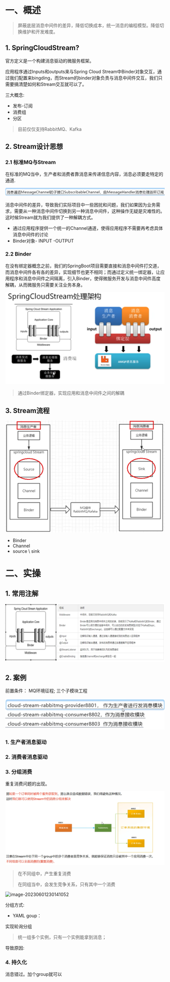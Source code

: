 # 一、概述

> 屏蔽底层消息中间件的差异，降低切换成本，统一消息的编程模型。降低切换维护和开发难度。

## 1. SpringCloudStream?

  官方定义是一个构建消息驱动的微服务框架。

 应用程序通过Inputs和outputs来与Spring Cloud Stream中Binder对象交互，通过我们配置来bingding，而Stream的binder对象负责与消息中间件交互，我们只需要搞清楚如何和Stream交互就可以了。

三大概念: 

- 发布-订阅
- 消费组
- 分区

> 目前仅仅支持RabbitMQ、Kafka



## 2. Stream设计思想

   ### 2.1 标准MQ与Stream

  在标准的MQ当中，生产者和消费者靠消息来传递信息内容，消息必须要走特定的通道.

![image-20230601165332952](https://raw.githubusercontent.com/Janeonly300/codeImg/main/img/image-20230601165332952.png)

消息中间件的差异，导致我们实际项目中一些困扰和问题，我们如果因为业务需求，需要从一种消息中间件切换到另一种消息中间件，这种操作无疑是灾难性的。这时候Stream就为我们提供了一种解耦方式。

- 通过应用程序提供一个统一的Channel通道，使得应用程序不需要再考虑具体消息中间件的讨论
- Binder对象- INPUT -OUTPUT

### 2.2 Binder

  在没有绑定器概念之前，我们的SpringBoot项目需要直接和消息中间件打交道，而消息中间件各有各的差异，实现细节也更不相同；而通过定义统一绑定器，让应用程序和消息中间件之间隔离，引入Binder，使得微服务开发与消息中间件高度解耦，从而微服务只需要关注业务本身。

![image-20230601171256912](https://raw.githubusercontent.com/Janeonly300/codeImg/main/img/image-20230601171256912.png)

> 通过Binder绑定器，实现应用和消息中间件之间的解耦

## 3. Stream流程

![image-20230601171916469](https://raw.githubusercontent.com/Janeonly300/codeImg/main/img/image-20230601171916469.png)

- Binder
- Channel
- source \ sink

# 二、实操

## 1. 常用注解

![image-20230601172040751](https://raw.githubusercontent.com/Janeonly300/codeImg/main/img/image-20230601172040751.png)

## 2. 案例

前置条件： MQ环境征程; 三个子模块工程

![image-20230601172211030](https://raw.githubusercontent.com/Janeonly300/codeImg/main/img/image-20230601172211030.png)

### 1. 生产者消息驱动

### 2. 消费者消息驱动



### 3. 分组消费

重复消费问题的出现。



![image-20230601225114399](https://raw.githubusercontent.com/Janeonly300/codeImg/main/img/image-20230601225114399.png)

> 在不同组中，产生重复消费
>
> 在同组当中，会发生竞争关系，只有其中一个消费

![image-20230601230141052](E:/%E5%B7%A5%E4%BD%9C/%E7%A7%81%E4%BA%BA%E7%9F%A5%E8%AF%86%E5%BA%93/image-20230601230141052.png)

分组方式: 

- YAML goup：

实现轮询分组



> 统一组多个实例，只有一个实例能拿到消息；

导致原因:

### 4. 持久化

  消息错过。加个group就可以

